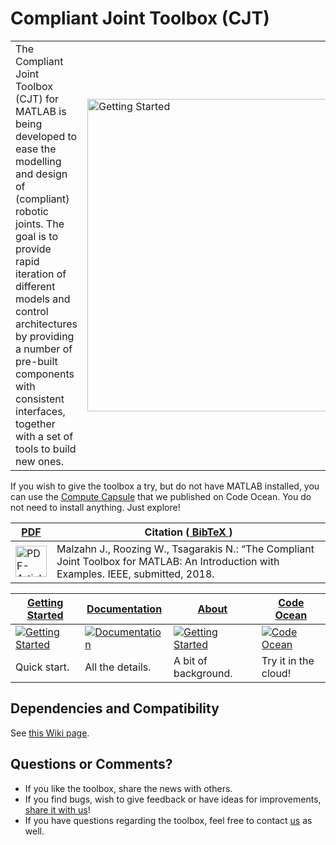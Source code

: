 # Compliant Joint Toolbox (CJT)
|       |            |
|-------|------------| 
|The Compliant Joint Toolbox (CJT) for MATLAB is being developed to ease the modelling and design of (compliant) robotic joints. The goal is to provide rapid iteration of different models and control architectures by providing a number of pre-built components with consistent interfaces, together with a set of tools to build new ones. | <a href="https://github.com/geez0x1/CompliantJointToolbox/wiki/About"><img src="https://github.com/geez0x1/CompliantJointToolbox/blob/master/doc/CJT_logo.svg" alt="Getting Started" width="500px"></a>  |

If you wish to give the toolbox a try, but do not have MATLAB installed, you can use the [Compute Capsule](https://codeocean.com/2018/08/02/compliant-joint-toolbox-capsule/) that we published on Code Ocean. You do not need to install anything. Just explore!

| <a href="https://github.com/geez0x1/CompliantJointToolbox/blob/master/doc/CJT_Toolbox_submission.pdf"> PDF </a>  |  Citation (<a href="https://github.com/geez0x1/CompliantJointToolbox/blob/master/bibtex_entry.txt"> BibTeX </a>)  |
|-------|------------|
| <a href="https://github.com/geez0x1/CompliantJointToolbox/blob/master/doc/CJT_Toolbox_submission.pdf"><img src="https://openclipart.org/download/274097/1488162608.svg" alt="PDF-Article" width="50px"></a> | Malzahn J., Roozing W., Tsagarakis N.: “The Compliant Joint Toolbox for MATLAB: An Introduction with Examples. IEEE, submitted, 2018. |

| [Getting Started](https://github.com/geez0x1/CompliantJointToolbox/wiki/Getting-Started) |[Documentation](https://github.com/geez0x1/CompliantJointToolbox/wiki/Technical-Documentation) | [About](https://github.com/geez0x1/CompliantJointToolbox/wiki/About) | [Code Ocean](https://codeocean.com/2018/08/02/compliant-joint-toolbox-capsule/) |
|------------|-----------------|-------|-------|
| <a href="https://github.com/geez0x1/CompliantJointToolbox/wiki/Getting-Started"><img src="https://github.com/geez0x1/CompliantJointToolbox/wiki/images/btn_get_started.png" alt="Getting Started"></a> | <a href="https://github.com/geez0x1/CompliantJointToolbox/wiki/Technical-Documentation"><img src="https://github.com/geez0x1/CompliantJointToolbox/wiki/images/btn_take_a_tour.png" alt="Documentation"></a> | <a href="https://github.com/geez0x1/CompliantJointToolbox/wiki/About"><img src="https://github.com/geez0x1/CompliantJointToolbox/wiki/images/btn_about.png" alt="Getting Started"></a> | <a href="https://codeocean.com/2018/08/02/compliant-joint-toolbox-capsule/"><img src="https://github.com/geez0x1/CompliantJointToolbox/wiki/images/btn_cloud.png" alt="Code Ocean"></a> | 
| Quick start. | All the details.| A bit of background. | Try it in the cloud! |


## Dependencies and Compatibility
See [this Wiki page](https://github.com/geez0x1/CompliantJointToolbox/wiki/Compatibility-and-Dependencies).

## Questions or Comments?


* If you like the toolbox, share the news with others. 
* If you find bugs, wish to give feedback or have ideas for improvements, [share it with us](https://github.com/geez0x1/CompliantJointToolbox/issues)! 
* If you have questions regarding the toolbox, feel free to contact [us](https://github.com/geez0x1/CompliantJointToolbox/issues) as well. 
